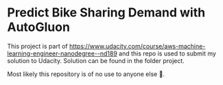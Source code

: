 
# Predict Bike Sharing Demand with AutoGluon

This project is part of https://www.udacity.com/course/aws-machine-learning-engineer-nanodegree--nd189 and this repo is used to submit my solution to Udacity. Solution can be found in the folder project.

Most likely this repository is of no use to anyone else 🙂.



